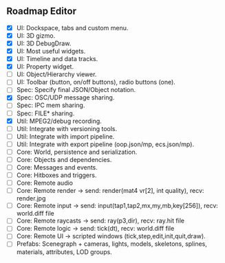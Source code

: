 ## Roadmap Editor
- [x] UI: Dockspace, tabs and custom menu.
- [x] UI: 3D gizmo.
- [x] UI: 3D DebugDraw.
- [x] UI: Most useful widgets.
- [x] UI: Timeline and data tracks.
- [x] UI: Property widget.
- [ ] UI: Object/Hierarchy viewer.
- [ ] UI: Toolbar (button, on/off buttons), radio buttons (one).
- [ ] Spec: Specify final JSON/Object notation.
- [x] Spec: OSC/UDP message sharing.
- [ ] Spec: IPC mem sharing.
- [ ] Spec: FILE* sharing.
- [x] Util: MPEG2/debug recording.
- [ ] Util: Integrate with versioning tools.
- [ ] Util: Integrate with import pipeline.
- [ ] Util: Integrate with export pipeline (oop.json/mp, ecs.json/mp).
- [ ] Core: World, persistence and serialization.
- [ ] Core: Objects and dependencies.
- [ ] Core: Messages and events.
- [ ] Core: Hitboxes and triggers.
- [ ] Core: Remote audio
- [ ] Core: Remote render -> send: render(mat4 vr[2], int quality), recv: render.jpg
- [ ] Core: Remote input -> send: input(tap1,tap2,mx,my,mb,key[256]), recv: world.diff file
- [ ] Core: Remote raycasts -> send: ray(p3,dir), recv: ray.hit file
- [ ] Core: Remote logic -> send: tick(dt), recv: world.diff file
- [ ] Core: Remote UI -> scripted windows (tick,step,edit,init,quit,draw).
- [ ] Prefabs: Scenegraph + cameras, lights, models, skeletons, splines, materials, attributes, LOD groups.